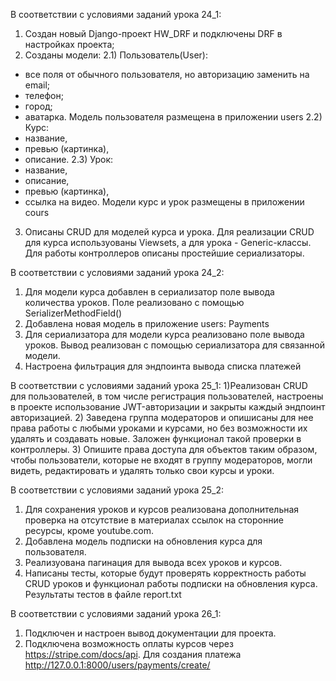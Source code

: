 
В соответствии с условиями заданий урока 24_1:

1) Создан новый Django-проект HW_DRF и подключены DRF в настройках проекта;
2) Созданы модели:
 2.1) Пользователь(User):
  - все поля от обычного пользователя, но авторизацию заменить на email;
  - телефон;
  - город;
  - аватарка.
 Модель пользователя размещена в приложении users
 2.2) Курс:
  - название,
  - превью (картинка),
  - описание.
 2.3) Урок:
  - название,
  - описание,
  - превью (картинка),
  - ссылка на видео.
 Модели курс и урок размещены в приложении cours
3) Описаны CRUD для моделей курса и урока. 
Для реализации CRUD для курса используованы Viewsets, а для урока - Generic-классы.
Для работы контроллеров описаны простейшие сериализаторы.

В соответствии с условиями заданий урока 24_2:
1) Для модели курса добавлен в сериализатор поле вывода количества уроков. 
Поле реализовано с помощью SerializerMethodField()
2) Добавлена новая модель в приложение users: Payments
3) Для сериализатора для модели курса реализовано поле вывода уроков. 
Вывод реализован с помощью сериализатора для связанной модели.
4) Настроена фильтрация для эндпоинта вывода списка платежей 

В соответствии с условиями заданий урока 25_1:
1)Реализован CRUD для пользователей, в том числе регистрация пользователей, 
настроены в проекте использование JWT-авторизации и закрыты каждый эндпоинт авторизацией.
2)  Заведена группа модераторов и опишисаны для нее права работы с любыми уроками и курсами, 
но без возможности их удалять и создавать новые. 
Заложен функционал такой проверки в контроллеры.
3) Опишите права доступа для объектов таким образом, чтобы пользователи, 
которые не входят в группу модераторов, могли видеть, редактировать 
и удалять только свои курсы и уроки.

В соответствии с условиями заданий урока 25_2:
1) Для сохранения уроков и курсов реализована дополнительная проверка 
на отсутствие в материалах ссылок на сторонние ресурсы, кроме youtube.com.
2) Добавлена модель подписки на обновления курса для пользователя.
3) Реализуована пагинация для вывода всех уроков и курсов.
4) Написаны тесты, которые будут проверять корректность работы CRUD уроков 
и функционал работы подписки на обновления курса. Результаты тестов в файле report.txt

В соответствии с условиями заданий урока 26_1:
1) Подключен и настроен вывод документации для проекта.
2) Подключена возможность оплаты курсов через https://stripe.com/docs/api.
Для создания платежа http://127.0.0.1:8000/users/payments/create/